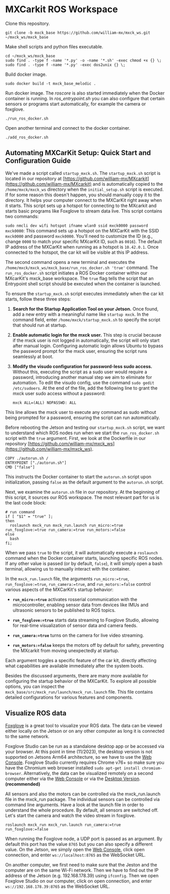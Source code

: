 # MXCarkit ROS Workspace

Clone this repository.
```
git clone -b mxck_base https://github.com/william-mx/mxck_ws.git ~/mxck_ws/mxck_base
```

Make shell scripts and python files executable.
```
cd ~/mxck_ws/mxck_base
sudo find . -type f -name '*.py' -o -name '*.sh' -exec chmod +x {} \;
sudo find . -type f -name '*.py' -exec dos2unix {} \;
```

Build docker image.
```
sudo docker build -t mxck_base_melodic .
```

Run docker image.
The *roscore* is also started immediately when the Docker container is running.
In *ros_entrypoint.sh* you can also configure that certain sensors or programs start automatically, for example the camera or foxglove.
```
./run_ros_docker.sh
```

Open another terminal and connect to the docker container.
```
./add_ros_docker.sh
```


## Automating MXCarKit Setup: Quick Start and Configuration Guide

We've made a script called `startup_mxck.sh`. The `startup_mxck.sh` script is located in our repository at [https://github.com/william-mx/MXcarkit](https://github.com/william-mx/MXcarkit) and is automatically copied to the `/home/mxck/mxck_ws` directory when the `initial_setup.sh` script is executed. If for some reason this doesn't happen, you should manually copy it to the directory. It helps your computer connect to the MXCarKit right away when it starts. This script sets up a hotspot for connecting to the MXcarkit and starts basic programs like Foxglove to stream data live. This script contains two commands:

`sudo nmcli dev wifi hotspot ifname wlan0 ssid mxck0000 password mxck0000`: This command sets up a hotspot on the MXCarKit with the SSID `mxck0000` and password `mxck0000`. You'll need to customize the ID (e.g., change `0000` to match your specific MXcarKit ID, such as `0016`). The default IP address of the MXCarKit when running as a hotspot is `10.42.0.1`. Once connected to the hotspot, the car kit will be visible at this IP address.

The second command opens a new terminal and executes the `/home/mxck/mxck_ws/mxck_base/run_ros_docker.sh 'true'` command. The `run_ros_docker.sh` script initiates a ROS Docker container within our MXcarKit's mxck_base workspace. The `true` flag tells the script that an Entrypoint shell script should be executed when the container is launched.

To ensure the `startup_mxck.sh` script executes immediately when the car kit starts, follow these three steps:

1. **Search for the Startup Application Tool on your Jetson.** Once found, add a new entry with a meaningful name like `startup mxck`. In the command field, enter `/home/mxck/startup_mxck.sh` to specify the script that should run at startup.

2. **Enable automatic login for the mxck user.** This step is crucial because if the mxck user is not logged in automatically, the script will only start after manual login. Configuring automatic login allows Ubuntu to bypass the password prompt for the mxck user, ensuring the script runs seamlessly at boot.

3. **Modify the visudo configuration for password-less sudo access.** Without this, executing the script as a sudo user would require a password, introducing another manual step we aim to eliminate for automation. To edit the visudo config, use the command `sudo gedit /etc/sudoers`. At the end of the file, add the following line to grant the mxck user sudo access without a password:

    ```
    mxck ALL=(ALL) NOPASSWD: ALL
    ```

This line allows the mxck user to execute any command as sudo without being prompted for a password, ensuring the script can run automatically.


Before rebooting the Jetson and testing our `startup_mxck.sh` script, we want to understand which ROS nodes run when we start the `run_ros_docker.sh` script with the `true` argument. First, we look at the Dockerfile in our repository [https://github.com/william-mx/mxck_ws](https://github.com/william-mx/mxck_ws).

```
COPY ./autorun.sh /
ENTRYPOINT ["./autorun.sh"]
CMD ["false"]
```

This instructs the Docker container to start the `autorun.sh` script upon initialization, passing `false` as the default argument to the `autorun.sh` script.

Next, we examine the `autorun.sh` file in our repository. At the beginning of this script, it sources our ROS workspace. The most relevant part for us is the last code block:

```
# run command
if [ "$1" = "true" ];
then
  roslaunch mxck_run mxck_run.launch run_micro:=true run_foxglove:=true run_camera:=true run_motors:=false
else
  bash
fi;
```

When we pass `true` to the script, it will automatically execute a `roslaunch` command when the Docker container starts, launching specific ROS nodes. If any other value is passed (or by default, `false`), it will simply open a bash terminal, allowing us to manually interact with the container.

In the `mxck_run.launch` file, the arguments `run_micro:=true`, `run_foxglove:=true`, `run_camera:=true`, and `run_motors:=false` control various aspects of the MXCarKit's startup behavior:

- **`run_micro:=true`** activates rosserial communication with the microcontroller, enabling sensor data from devices like IMUs and ultrasonic sensors to be published to ROS topics.

- **`run_foxglove:=true`** starts data streaming to Foxglove Studio, allowing for real-time visualization of sensor data and camera feeds.

- **`run_camera:=true`** turns on the camera for live video streaming.

- **`run_motors:=false`** keeps the motors off by default for safety, preventing the MXcarkit from moving unexpectedly at startup.

Each argument toggles a specific feature of the car kit, directly affecting what capabilities are available immediately after the system boots.


Besides the discussed arguments, there are many more available for configuring the startup behavior of the MXCarKit. To explore all possible options, you can inspect the `mxck_base/src/mxck_run/launch/mxck_run.launch` file. This file contains detailed configurations for various features and components.


## Visualize ROS data
[Foxglove](https://foxglove.dev/ros) is a great tool to visualize your ROS data. The data can be viewed either locally on the Jetson or on any other computer as long it is connected to the same network.

Foxglove Studio can be run as a standalone desktop app or be accessed via your browser. At this point in time (11/2023), the desktop version is not supported on Jetsons Arm64 architecture, so we have to use the [Web Console](https://studio.foxglove.dev). Foxglove Studio currently requires Chrome v76+ so make sure you have the Chromium web browser installed ```sudo apt-get install chromium-browser```. Alternatively, the data can be visualized remotely on a second computer either via the [Web Console](https://studio.foxglove.dev) or via the [Desktop Version](https://foxglove.dev/download). **(recommended)**

All sensors and also the motors can be controlled via the mxck_run.launch file in the mxck_run package. The individual sensors can be controlled via command line arguments. Have a look at the launch file in order to understand the whole procedure. By default, all sensors are switched off. Let's start the camera and watch the video stream in foxglove.

```
roslaunch mxck_run mxck_run.launch run_camera:=true run_foxglove:=false
```
When running the Foxglove node, a UDP port is passed as an argument. By default this port has the value ```8765``` but you can also specify a different value. On the Jetson, we simply open the [Web Console](https://studio.foxglove.dev), click open connection, and enter ```ws://localhost:8765``` as the WebSocket URL.

On another computer, we first need to make sure that the Jeston and the computer are on the same Wi-Fi network. Then we have to find out the IP address of the Jetson (e.g. 192.168.178.39) using ```ifconfig```. Then we open Foxglove Studio on our computer, click on open connection, and enter ```ws://192.168.178.39:8765``` as the WebSocket URL.
